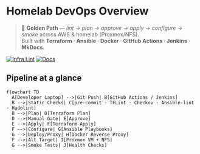 # Homelab DevOps Overview

> :rocket: **Golden Path** — _lint → plan → approve → apply → configure → smoke_ across AWS & homelab (Proxmox/NFS).  
> Built with **Terraform · Ansible · Docker · GitHub Actions · Jenkins · MkDocs**.

[![Infra Lint](https://github.com/iso-st3ph/homelab-devops/actions/workflows/infra-ci.yml/badge.svg)](https://github.com/iso-st3ph/homelab-devops/actions/workflows/infra-ci.yml)
[![Docs](https://github.com/iso-st3ph/homelab-devops/actions/workflows/docs.yml/badge.svg)](https://github.com/iso-st3ph/homelab-devops/actions/workflows/docs.yml)

## Pipeline at a glance

```mermaid
flowchart TD
  A[Developer Laptop] -->|Git Push| B[GitHub Actions / Jenkins]
  B -->|Static Checks| C[pre-commit · TFLint · Checkov · Ansible-lint · Hadolint]
  B -->|Plan| D[Terraform Plan]
  D -->|Manual Gate| E[Approve]
  E -->|Apply| F[Terraform Apply]
  F -->|Configure| G[Ansible Playbooks]
  G -->|Deploy/Proxy| H[Docker Reverse Proxy]
  F -->|Alt Target| I[Proxmox VM + NFS]
  G -->|Smoke Tests| J[Health Checks]

